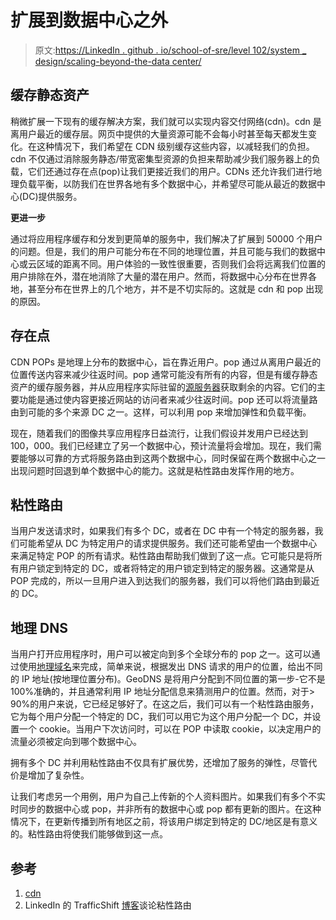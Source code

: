 # 扩展到数据中心之外

> 原文:[https://LinkedIn . github . io/school-of-sre/level 102/system _ design/scaling-beyond-the-data center/](https://linkedin.github.io/school-of-sre/level102/system_design/scaling-beyond-the-datacenter/)

## 缓存静态资产

稍微扩展一下现有的缓存解决方案，我们就可以实现内容交付网络(cdn)。cdn 是离用户最近的缓存层。网页中提供的大量资源可能不会每小时甚至每天都发生变化。在这种情况下，我们希望在 CDN 级别缓存这些内容，以减轻我们的负担。cdn 不仅通过消除服务静态/带宽密集型资源的负担来帮助减少我们服务器上的负载，它们还通过存在点(pop)让我们更接近我们的用户。CDNs 还允许我们进行地理负载平衡，以防我们在世界各地有多个数据中心，并希望尽可能从最近的数据中心(DC)提供服务。

**更进一步**

通过将应用程序缓存和分发到更简单的服务中，我们解决了扩展到 50000 个用户的问题。但是，我们的用户可能分布在不同的地理位置，并且可能与我们的数据中心或云区域的距离不同。用户体验的一致性很重要，否则我们会将远离我们位置的用户排除在外，潜在地消除了大量的潜在用户。然而，将数据中心分布在世界各地，甚至分布在世界上的几个地方，并不是不切实际的。这就是 cdn 和 pop 出现的原因。

## 存在点

CDN POPs 是地理上分布的数据中心，旨在靠近用户。pop 通过从离用户最近的位置传送内容来减少往返时间。pop 通常可能没有所有的内容，但是有缓存静态资产的缓存服务器，并从应用程序实际驻留的[源服务器](https://www.cloudflare.com/en-in/learning/cdn/glossary/origin-server/)获取剩余的内容。它们的主要功能是通过使内容更接近网站的访问者来减少往返时间。pop 还可以将流量路由到可能的多个来源 DC 之一。这样，可以利用 pop 来增加弹性和负载平衡。

现在，随着我们的图像共享应用程序日益流行，让我们假设并发用户已经达到 100，000。我们已经建立了另一个数据中心，预计流量将会增加。现在，我们需要能够以可靠的方式将服务路由到这两个数据中心，同时保留在两个数据中心之一出现问题时回退到单个数据中心的能力。这就是粘性路由发挥作用的地方。

## 粘性路由

当用户发送请求时，如果我们有多个 DC，或者在 DC 中有一个特定的服务器，我们可能希望从 DC 为特定用户的请求提供服务。我们还可能希望由一个数据中心来满足特定 POP 的所有请求。粘性路由帮助我们做到了这一点。它可能只是将所有用户锁定到特定的 DC，或者将特定的用户锁定到特定的服务器。这通常是从 POP 完成的，所以一旦用户进入到达我们的服务器，我们可以将他们路由到最近的 DC。

## 地理 DNS

当用户打开应用程序时，用户可以被定向到多个全球分布的 pop 之一。这可以通过使用[地理域名](https://jameshfisher.com/2017/02/08/how-does-geodns-work/)来完成，简单来说，根据发出 DNS 请求的用户的位置，给出不同的 IP 地址(按地理位置分布)。GeoDNS 是将用户分配到不同位置的第一步-它不是 100%准确的，并且通常利用 IP 地址分配信息来猜测用户的位置。然而，对于> 90%的用户来说，它已经足够好了。在这之后，我们可以有一个粘性路由服务，它为每个用户分配一个特定的 DC，我们可以用它为这个用户分配一个 DC，并设置一个 cookie。当用户下次访问时，可以在 POP 中读取 cookie，以决定用户的流量必须被定向到哪个数据中心。

拥有多个 DC 并利用粘性路由不仅具有扩展优势，还增加了服务的弹性，尽管代价是增加了复杂性。

让我们考虑另一个用例，用户为自己上传新的个人资料图片。如果我们有多个不实时同步的数据中心或 pop，并非所有的数据中心或 pop 都有更新的图片。在这种情况下，在更新传播到所有地区之前，将该用户绑定到特定的 DC/地区是有意义的。粘性路由将使我们能够做到这一点。

## 参考

1.  [cdn](https://www.cloudflare.com/en-in/learning/cdn/what-is-a-cdn/)
2.  LinkedIn 的 TrafficShift [博客](https://engineering.linkedin.com/blog/2017/05/trafficshift--load-testing-at-scale)谈论粘性路由